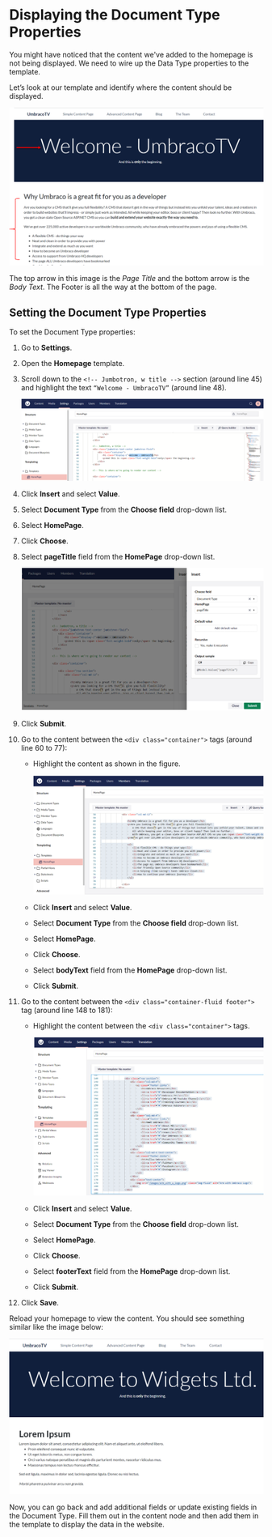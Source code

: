 # Displaying the Document Type Properties

You might have noticed that the content we've added to the homepage is not being displayed. We need to wire up the Data Type properties to the template.

Let’s look at our template and identify where the content should be displayed.

![Where our Data Properties Content Should be Output](images/figure-17-where-our-data-fields-go-v8.png)

The top arrow in this image is the _Page Title_ and the bottom arrow is the _Body Text_. The Footer is all the way at the bottom of the page.

## Setting the Document Type Properties

To set the Document Type properties:

1. Go to **Settings**.
2. Open the **Homepage** template.
3. Scroll down to the `<!-- Jumbotron, w title -->` section (around line 45) and highlight the text `“Welcome - UmbracoTV”` (around line 48).

    ![Replace page Title value](images/replace-hardcoded-text-with-umbraco-page-field.png)
4. Click **Insert** and select **Value**.
5. Select **Document Type** from the **Choose field** drop-down list.
6. Select **HomePage**.
7. Click **Choose**.
8. Select **pageTitle** field from the **HomePage** drop-down list.

    ![Page Title field](images/umbraco-page-field.png)
9. Click **Submit**.
10. Go to the content between the `<div class="container">` tags (around line 60 to 77):
  
    * Highlight the content as shown in the figure.

        ![Replace Body Text value](images/replace-bodytext-with-page-field.png)

    * Click **Insert** and select **Value**.
    * Select **Document Type** from the **Choose field** drop-down list.
    * Select **HomePage**.
    * Click **Choose**.
    * Select **bodyText** field from the **HomePage** drop-down list.
    * Click **Submit**.

11. Go to the content between the `<div class="container-fluid footer">` tag (around line 148 to 181):
  
    * Highlight the content between the `<div class="container">` tags.

       ![Replace Footer Text value](images/footer-text.png)
    * Click **Insert** and select **Value**.
    * Select **Document Type** from the **Choose field** drop-down list.
    * Select **HomePage**.
    * Click **Choose**.
    * Select **footerText** field from the **HomePage** drop-down list.
    * Click **Submit**.

12. Click **Save**.

Reload your homepage to view the content. You should see something similar like the image below:

![Displaying Document Type Properties](images/figure-22-displaying-document-type-properties.png)

Now, you can go back and add additional fields or update existing fields in the Document Type. Fill them out in the content node and then add them in the template to display the data in the website.
